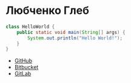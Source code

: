 # Любченко Глеб

```java
class HelloWorld {
    public static void main(String[] args) {
        System.out.println("Hello World!");
    }
}
```

- [GitHub](https://github.com/)
- [Bitbucket](https://bitbucket.org/)
- [GitLab](https://about.gitlab.com/)
